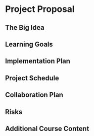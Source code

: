 # Project Proposal

## The Big Idea

## Learning Goals

## Implementation Plan

## Project Schedule

## Collaboration Plan

## Risks

## Additional Course Content
